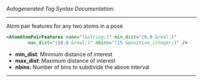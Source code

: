 _Autogenerated Tag Syntax Documentation:_

---
Atom pair features for any two atoms in a pose

```xml
<AtomAtomPairFeatures name="(&string;)" min_dist="(0.0 &real;)"
        max_dist="(10.0 &real;)" nbins="(15 &positive_integer;)" />
```

-   **min_dist**: Minimum distance of interest
-   **max_dist**: Maximum distance of interest
-   **nbins**: Number of bins to subdivide the above interval

---
